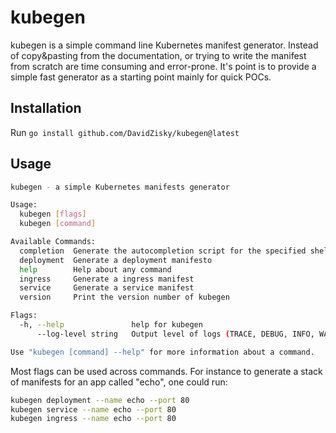 # kubegen

kubegen is a simple command line Kubernetes manifest generator. Instead of copy&pasting from the documentation, or trying to write the manifest from scratch are time consuming and error-prone. It's point is to provide a simple fast generator as a starting point mainly for quick POCs.

## Installation

Run `go install github.com/DavidZisky/kubegen@latest`

## Usage

```sh
kubegen - a simple Kubernetes manifests generator

Usage:
  kubegen [flags]
  kubegen [command]

Available Commands:
  completion  Generate the autocompletion script for the specified shell
  deployment  Generate a deployment manifesto
  help        Help about any command
  ingress     Generate a ingress manifest
  service     Generate a service manifest
  version     Print the version number of kubegen

Flags:
  -h, --help               help for kubegen
      --log-level string   Output level of logs (TRACE, DEBUG, INFO, WARN, ERROR, FATAL) (default "INFO")

Use "kubegen [command] --help" for more information about a command.
```

Most flags can be used across commands. For instance to generate a stack of manifests for an app called "echo", one could run:

```sh
kubegen deployment --name echo --port 80
kubegen service --name echo --port 80
kubegen ingress --name echo --port 80 
```
